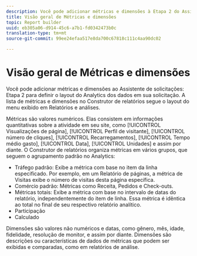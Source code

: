 ```yaml
---
description: Você pode adicionar métricas e dimensões à Etapa 2 do Assistente de solicitações para definir o layout do Analytics dos dados em sua solicitação. A lista de métricas e dimensões no Construtor de relatórios segue o layout do menu exibido em Relatórios e análises.
title: Visão geral de Métricas e dimensões
topic: Report builder
uuid: eb305a06-d914-45c6-a7b1-fd0342473b0c
translation-type: tm+mt
source-git-commit: 99ee24efaa517e8da700c67818c111c4aa90dc02

---
```



# Visão geral de Métricas e dimensões

Você pode adicionar métricas e dimensões ao Assistente de solicitações: Etapa 2 para definir o layout do Analytics dos dados em sua solicitação. A lista de métricas e dimensões no Construtor de relatórios segue o layout do menu exibido em Relatórios e análises.

Métricas são valores numéricos. Elas consistem em informações quantitativas sobre a atividade em seu site, como [!UICONTROL Visualizações de página], [!UICONTROL Perfil de visitante], [!UICONTROL número de cliques], [!UICONTROL Recarregamentos], [!UICONTROL Tempo médio gasto], [!UICONTROL Data], [!UICONTROL Unidades] e assim por diante. O Construtor de relatórios organiza métricas em vários grupos, que seguem o agrupamento padrão no Analytics:

* Tráfego padrão: Exibe a métrica com base no item da linha especificado. Por exemplo, em um Relatório de páginas, a métrica de Visitas exibe o número de visitas desta página específica.
* Comércio padrão: Métricas como Receita, Pedidos e Check-outs.
* Métricas totais: Exibe a métrica com base no intervalo de datas do relatório, independentemente do item de linha. Essa métrica é idêntica ao total no final de seu respectivo relatório analítico.
* Participação
* Calculado

Dimensões são valores não numéricos e datas, como gênero, mês, idade, fidelidade, resolução de monitor, e assim por diante. Dimensões são descrições ou características de dados de métricas que podem ser exibidas e comparadas, como em relatórios de análise.
